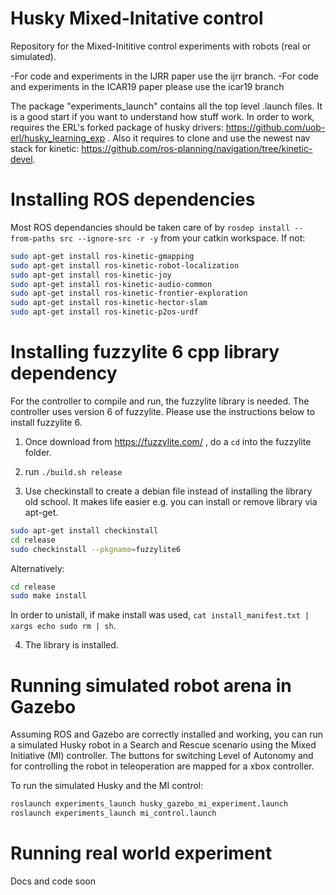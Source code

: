 # Husky Mixed-Initative control
Repository for the Mixed-Inititive control experiments with robots (real or simulated). 

-For code and experiments in the IJRR paper use the ijrr branch.
-For code and experiments in the ICAR19 paper please use the icar19 branch

The package "experiments_launch" contains all the top level .launch files. It is a good start if you want to understand how stuff work. In order to work, requires the ERL's forked package of husky drivers: https://github.com/uob-erl/husky_learning_exp . Also it requires to clone and use the newest nav stack for kinetic: https://github.com/ros-planning/navigation/tree/kinetic-devel.

# Installing ROS dependencies

Most ROS dependancies should be taken care of by `rosdep install --from-paths src --ignore-src -r -y` from your catkin workspace. If not:

```sh
sudo apt-get install ros-kinetic-gmapping
sudo apt-get install ros-kinetic-robot-localization
sudo apt-get install ros-kinetic-joy
sudo apt-get install ros-kinetic-audio-common
sudo apt-get install ros-kinetic-frontier-exploration
sudo apt-get install ros-kinetic-hector-slam
sudo apt-get install ros-kinetic-p2os-urdf
```

# Installing fuzzylite 6 cpp library dependency
For the controller to compile and run, the fuzzylite library is needed. The controller uses version 6 of fuzzylite. Please use the instructions below to install fuzzylite 6. 

1) Once download from https://fuzzylite.com/ , do a `cd` into the fuzzylite folder.

2)  run `./build.sh release`

3) Use checkinstall to create a debian file instead of installing the library old school. It makes life easier e.g. you can install or remove library via apt-get.

```sh
sudo apt-get install checkinstall
cd release
sudo checkinstall --pkgname=fuzzylite6
```

Alternatively:
```sh
cd release
sudo make install
````

In order to unistall, if make install was used, `cat install_manifest.txt | xargs echo sudo rm | sh`.

4) The library is installed.

# Running simulated robot arena in Gazebo
Assuming ROS and Gazebo are correctly installed and working, you can run a simulated Husky robot in a Search and Rescue scenario using the Mixed Initiative (MI) controller. The buttons for switching Level of Autonomy and for controlling the robot in teleoperation are mapped for a xbox controller.

To run the simulated Husky and the MI control:
```sh
roslaunch experiments_launch husky_gazebo_mi_experiment.launch
roslaunch experiments_launch mi_control.launch
````
# Running real world experiment
Docs and code soon
